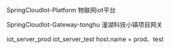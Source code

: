

SpringCloudIot-Platform
物联网iot平台


SpringCloudIot-Gateway-tonghu
潼湖科技小镇项目网关


iot_server_prod
iot_server_test
host.name = prod、test